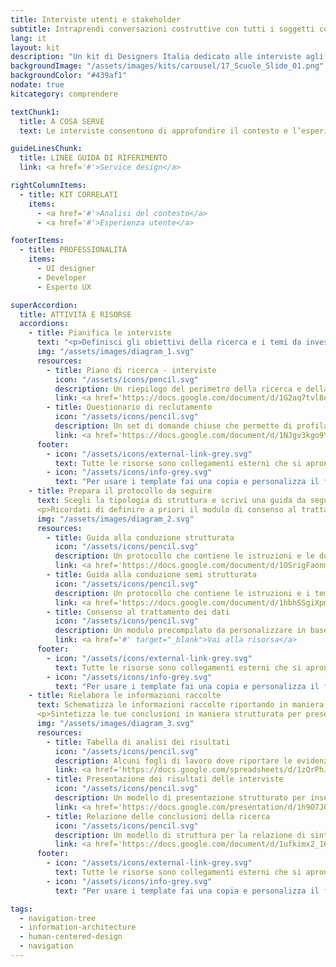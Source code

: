 ```yaml
---
title: Interviste utenti e stakeholder
subtitle: Intraprendi conversazioni costruttive con tutti i soggetti coinvolti nel contesto del servizio
lang: it
layout: kit
description: "Un kit di Designers Italia dedicato alle interviste agli utenti e agli stakeholder del servizio"
backgroundImage: "/assets/images/kits/carousel/17_Scuole_Slide_01.png"
backgroundColor: "#439af1"
nodate: true
kitcategory: comprendere

textChunk1:
  title: A COSA SERVE
  text: Le interviste consentono di approfondire il contesto e l’esperienza d’uso di un servizio digitale in breve tempo, raccogliendo direttamente informazioni tramite i resoconti verbali di tutti i soggetti coinvolti, sia gli attori che contribuiscono alla sua erogazione, sia degli utenti che ne fruiscono (stakeholder). Il kit comprende modelli pre-organizzati per supportare  la pianificazione e lo svolgimento della ricerca, ma anche l’analisi e sintesi dei suoi risultati.

guideLinesChunk:
  title: LINEE GUIDA DI RIFERIMENTO
  link: <a href='#'>Service design</a>

rightColumnItems:
  - title: KIT CORRELATI
    items:
      - <a href='#'>Analisi del contesto</a>
      - <a href='#'>Esperienza utente</a>

footerItems:
  - title: PROFESSIONALITÀ
    items:
      - UI designer
      - Developer
      - Esperto UX

superAccordion:
  title: ATTIVITÀ E RISORSE
  accordions:
    - title: Pianifica le interviste
      text: "<p>Definisci gli obiettivi della ricerca e i temi da investigare così da capire quali criteri seguire per strutturare il questionario di selezione dei partecipanti. Dettaglia le attività da svolgere in termini di modalità di somministrazione delle interviste e tipologia di protocolli da seguire rispettivamente per utenti e/o stakeholder e pensa alle caratteristiche che gli intervistati dovranno avere per rappresentare appropriatamente il target d'utenza del servizio e/o le figure coinvolte nella sua erogazione, per poi tradurle in domande per il reclutamento.</p>"
      img: "/assets/images/diagram_1.svg"
      resources:
        - title: Piano di ricerca - interviste
          icon: "/assets/icons/pencil.svg"
          description: Un riepilogo del perimetro della ricerca e della selezione dei partecipanti
          link: <a href='https://docs.google.com/document/d/1G2aq7tvl8ocvhSsZUJzIENd6s5DreTO7bxQSfAj2PDI/edit?usp=sharing'>Vai alla risorsa</a>
        - title: Questionario di reclutamento
          icon: "/assets/icons/pencil.svg"
          description: Un set di domande chiuse che permette di profilare e selezionare i partecipanti alle interviste
          link: <a href='https://docs.google.com/document/d/1NJgv3kgo9YUxAaHLzkMFxWUKbewS8VSijoLNcDh1vcQ/edit#' target="_blank">Vai alla risorsa</a>  
      footer:
        - icon: "/assets/icons/external-link-grey.svg"
          text: Tutte le risorse sono collegamenti esterni che si aprono in una nuova finestra.
        - icon: "/assets/icons/info-grey.svg"
          text: "Per usare i template fai una copia e personalizza il file: trovi le istruzioni nella prima pagina della risorsa."
    - title: Prepara il protocollo da seguire
      text: Scegli la tipologia di struttura e scrivi una guida da seguire per mantenere il focus e massimizzare l’utilità della conversazione, defininendo i macro temi da affrontare e le rispettiva domande. Organizza i temi in modo da far emergere il rapporto dell'intervistato con il digitale e con il servizio pubblico, per poi affrontare la sua percezione e le relative esigenze in termini di esperienza d'uso, raccogliendo informazioni sulle aspettative.</p>
      <p>Ricordati di definire a priori il modulo di consenso al trattamento dei dati per garantire la privacy dei partecipanti.
      img: "/assets/images/diagram_2.svg"
      resources:
        - title: Guida alla conduzione strutturata
          icon: "/assets/icons/pencil.svg"
          description: Un protocollo che contiene le istruzioni e le domande aperte da chiedere durante l'intervista
          link: <a href='https://docs.google.com/document/d/1OSrigFaonmGj_3t-OvNZ2uuA-RIpnjGLv2dNkwexI5E/edit?usp=sharing' target="_blank">Vai alla risorsa</a>
        - title: Guida alla conduzione semi strutturata
          icon: "/assets/icons/pencil.svg"
          description: Un protocollo che contiene le istruzioni e i temi chiave da trattare durante l'intervista
          link: <a href='https://docs.google.com/document/d/1hbhSSgiXpmN8TrrJIeXhFvER08ZSpY9RiAp1n-NsAB0/edit?usp=sharing' target="_blank">Vai alla risorsa</a>
        - title: Consenso al trattamento dei dati
          icon: "/assets/icons/pencil.svg"
          description: Un modulo precompilato da personalizzare in base alla ricerca e far firmare prima dell'intervista
          link: <a href='#' target="_blank">Vai alla risorsa</a>
      footer:
        - icon: "/assets/icons/external-link-grey.svg"
          text: Tutte le risorse sono collegamenti esterni che si aprono in una nuova finestra.
        - icon: "/assets/icons/info-grey.svg"
          text: "Per usare i template fai una copia e personalizza il file: trovi le istruzioni nella prima pagina della risorsa."
    - title: Rielabora le informazioni raccolte
      text: Schematizza le informazioni raccolte riportando in maniera sintetica i resoconti verbali dei partecipanti per analizzarli sotto diversi punti di vista e sintetizzarli. Categorizza e classifica le evidenze per poi rielaborarle in maniera trasversale e identificare tematiche rilevanti rispetto agli obiettivi della ricerca.</p>
      <p>Sintetizza le tue conclusioni in maniera strutturata per presentarle agli altri stakeholder di progetto e produrre una relazione ad-hoc.
      img: "/assets/images/diagram_3.svg"
      resources:
        - title: Tabella di analisi dei risultati
          icon: "/assets/icons/pencil.svg"
          description: Alcuni fogli di lavoro dove riportare le evidenze delle interviste per elaborare le conclusioni
          link: <a href='https://docs.google.com/spreadsheets/d/1zQrPhJIl0deg8YHbm87Y7GvCbDwxBNO1OIA33DYWsXE/edit?usp=sharing' target="_blank">Vai alla risorsa</a>
        - title: Presentazione dei risultati delle interviste
          icon: "/assets/icons/pencil.svg"
          description: Un modello di presentazione strutturato per inserire i risultati delle interviste
          link: <a href='https://docs.google.com/presentation/d/1h9O7JOPhye95nZ2f4zDdzVrtVPmpry6yRH-5R9Y_bEg/edit?usp=sharing' target="_blank">Vai alla risorsa</a>
        - title: Relazione delle conclusioni della ricerca
          icon: "/assets/icons/pencil.svg"
          description: Un modello di struttura per la relazione di sintesi dei risultati delle interviste
          link: <a href='https://docs.google.com/document/d/1ufkimx2_10Qe4APacfcI6vjoPbMpPwltC2-2MUpUckA/edit?usp=sharing' target="_blank">Vai alla risorsa</a>
      footer:
        - icon: "/assets/icons/external-link-grey.svg"
          text: Tutte le risorse sono collegamenti esterni che si aprono in una nuova finestra.
        - icon: "/assets/icons/info-grey.svg"
          text: "Per usare i template fai una copia e personalizza il file: trovi le istruzioni nella prima pagina della risorsa."

tags:
  - navigation-tree
  - information-architecture
  - human-centered-design
  - navigation
---
```

